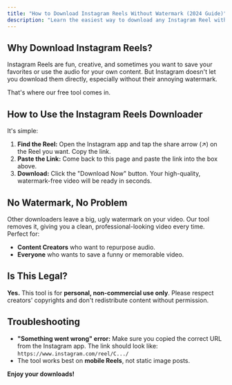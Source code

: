 ```yaml
---
title: "How to Download Instagram Reels Without Watermark (2024 Guide)"
description: "Learn the easiest way to download any Instagram Reel without a watermark for free. Our tool saves video and audio in HD quality instantly."
---
```


## Why Download Instagram Reels?

Instagram Reels are fun, creative, and sometimes you want to save your favorites or use the audio for your own content. But Instagram doesn't let you download them directly, especially without their annoying watermark.

That's where our free tool comes in.

## How to Use the Instagram Reels Downloader

It's simple:

1.  **Find the Reel:** Open the Instagram app and tap the share arrow (↗) on the Reel you want. Copy the link.
2.  **Paste the Link:** Come back to this page and paste the link into the box above.
3.  **Download:** Click the "Download Now" button. Your high-quality, watermark-free video will be ready in seconds.

## No Watermark, No Problem

Other downloaders leave a big, ugly watermark on your video. Our tool removes it, giving you a clean, professional-looking video every time. Perfect for:
-   **Content Creators** who want to repurpose audio.
-   **Everyone** who wants to save a funny or memorable video.

## Is This Legal?

**Yes.** This tool is for **personal, non-commercial use only**. Please respect creators' copyrights and don't redistribute content without permission.

## Troubleshooting

-   **"Something went wrong" error:** Make sure you copied the correct URL from the Instagram app. The link should look like: `https://www.instagram.com/reel/C.../`
-   The tool works best on **mobile Reels**, not static image posts.

**Enjoy your downloads!**
